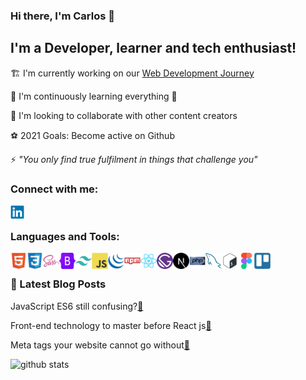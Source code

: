 ### Hi there, I'm Carlos :wave:

## I'm a Developer, learner and tech enthusiast!
:building_construction: I'm currently working on our [Web Development Journey](https://github.com/Carlos-860/Web-Development-Journey)

:seedling: I'm continuously learning everything :rofl:

:dancers: I'm looking to collaborate with other content creators

:soccer: 2021 Goals: Become active on Github

:zap: *"You only find true fulfilment in things that challenge you"*

### Connect with me:

[<img align="left" alt="Carlos 860 | LinkedIn" width="22px" src="https://raw.githubusercontent.com/devicons/devicon/2ae2a900d2f041da66e950e4d48052658d850630/icons/linkedin/linkedin-original.svg" />](https://www.linkedin.com/in/carlos-timotheus-web-developer-b276b4176/)
<br>

### Languages and Tools:

<img align="left" alt="HTML5" width="26px" src="https://raw.githubusercontent.com/devicons/devicon/2ae2a900d2f041da66e950e4d48052658d850630/icons/html5/html5-original.svg" />

<img align="left" alt="CSS3" width="26px" src="https://raw.githubusercontent.com/devicons/devicon/2ae2a900d2f041da66e950e4d48052658d850630/icons/css3/css3-original.svg" />

<img align="left" alt="SASS" width="26px" src="https://raw.githubusercontent.com/devicons/devicon/2ae2a900d2f041da66e950e4d48052658d850630/icons/sass/sass-original.svg" />

<img align="left" alt="Bootstrap" width="26px" src="https://raw.githubusercontent.com/devicons/devicon/2ae2a900d2f041da66e950e4d48052658d850630/icons/bootstrap/bootstrap-original.svg" />

<img align="left" alt="Tailwind CSS" width="26px" src="https://raw.githubusercontent.com/devicons/devicon/2ae2a900d2f041da66e950e4d48052658d850630/icons/tailwindcss/tailwindcss-plain.svg" />

<img align="left" alt="JavaScript" width="26px" src="https://raw.githubusercontent.com/devicons/devicon/2ae2a900d2f041da66e950e4d48052658d850630/icons/javascript/javascript-original.svg" />

<img align="left" alt="jQuery" width="26px" src="https://raw.githubusercontent.com/devicons/devicon/2ae2a900d2f041da66e950e4d48052658d850630/icons/jquery/jquery-original.svg" />

<img align="left" alt="NPM" width="26px" src="https://raw.githubusercontent.com/devicons/devicon/2ae2a900d2f041da66e950e4d48052658d850630/icons/npm/npm-original-wordmark.svg" />

<img align="left" alt="React js" width="26px" src="https://raw.githubusercontent.com/devicons/devicon/2ae2a900d2f041da66e950e4d48052658d850630/icons/react/react-original.svg" />

<img align="left" alt="Gatsby" width="26px" src="https://raw.githubusercontent.com/devicons/devicon/2ae2a900d2f041da66e950e4d48052658d850630/icons/gatsby/gatsby-original.svg" />

<img align="left" alt="Next js" width="26px" src="https://raw.githubusercontent.com/devicons/devicon/2ae2a900d2f041da66e950e4d48052658d850630/icons/nextjs/nextjs-original.svg" />

<img align="left" alt="PHP" width="26px" src="https://raw.githubusercontent.com/devicons/devicon/2ae2a900d2f041da66e950e4d48052658d850630/icons/php/php-original.svg" />

<img align="left" alt="MySQL" width="26px" src="https://raw.githubusercontent.com/devicons/devicon/2ae2a900d2f041da66e950e4d48052658d850630/icons/mysql/mysql-original.svg" />

<img align="left" alt="Bash" width="26px" src="https://raw.githubusercontent.com/devicons/devicon/2ae2a900d2f041da66e950e4d48052658d850630/icons/bash/bash-original.svg" />

<img align="left" alt="Figma" width="26px" src="https://raw.githubusercontent.com/devicons/devicon/2ae2a900d2f041da66e950e4d48052658d850630/icons/figma/figma-original.svg" />

<img align="left" alt="Trello" width="26px" src="https://raw.githubusercontent.com/devicons/devicon/2ae2a900d2f041da66e950e4d48052658d850630/icons/trello/trello-plain.svg" />
<br />

### :rotating_light: Latest Blog Posts

JavaScript ES6 still confusing?[:link:](https://www.ciphercode.co.za/views/blog/javascript-es6.php)

Front-end technology to master before React js[:link:](https://www.ciphercode.co.za/views/blog/front-end-technology-to-master.php)

Meta tags your website cannot go without[:link:](https://www.ciphercode.co.za/views/blog/meta-tags.php)

![github stats](https://github-readme-stats.vercel.app/api?username=Carlos-860&show_icons=true&hide_border=true&theme=radical)





